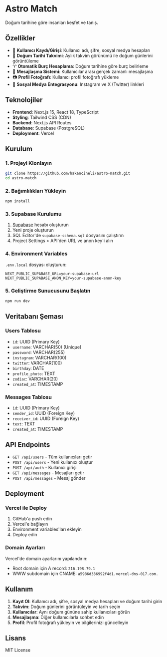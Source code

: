 # Astro Match

Doğum tarihine göre insanları keşfet ve tanış.

## Özellikler

- 👤 **Kullanıcı Kaydı/Girişi**: Kullanıcı adı, şifre, sosyal medya hesapları
- 📅 **Doğum Tarihi Takvimi**: Aylık takvim görünümü ile doğum günlerini görüntüleme
- ♈ **Otomatik Burç Hesaplama**: Doğum tarihine göre burç belirleme
- 💬 **Mesajlaşma Sistemi**: Kullanıcılar arası gerçek zamanlı mesajlaşma
- 📷 **Profil Fotoğrafı**: Kullanıcı profil fotoğrafı yükleme
- 🔗 **Sosyal Medya Entegrasyonu**: Instagram ve X (Twitter) linkleri

## Teknolojiler

- **Frontend**: Next.js 15, React 18, TypeScript
- **Styling**: Tailwind CSS (CDN)
- **Backend**: Next.js API Routes
- **Database**: Supabase (PostgreSQL)
- **Deployment**: Vercel

## Kurulum

### 1. Projeyi Klonlayın
```bash
git clone https://github.com/hakancineli/astro-match.git
cd astro-match
```

### 2. Bağımlılıkları Yükleyin
```bash
npm install
```

### 3. Supabase Kurulumu

1. [Supabase](https://supabase.com) hesabı oluşturun
2. Yeni proje oluşturun
3. SQL Editor'de `supabase-schema.sql` dosyasını çalıştırın
4. Project Settings > API'den URL ve anon key'i alın

### 4. Environment Variables

`.env.local` dosyası oluşturun:
```env
NEXT_PUBLIC_SUPABASE_URL=your-supabase-url
NEXT_PUBLIC_SUPABASE_ANON_KEY=your-supabase-anon-key
```

### 5. Geliştirme Sunucusunu Başlatın
```bash
npm run dev
```

## Veritabanı Şeması

### Users Tablosu
- `id`: UUID (Primary Key)
- `username`: VARCHAR(50) (Unique)
- `password`: VARCHAR(255)
- `instagram`: VARCHAR(100)
- `twitter`: VARCHAR(100)
- `birthday`: DATE
- `profile_photo`: TEXT
- `zodiac`: VARCHAR(20)
- `created_at`: TIMESTAMP

### Messages Tablosu
- `id`: UUID (Primary Key)
- `sender_id`: UUID (Foreign Key)
- `receiver_id`: UUID (Foreign Key)
- `text`: TEXT
- `created_at`: TIMESTAMP

## API Endpoints

- `GET /api/users` - Tüm kullanıcıları getir
- `POST /api/users` - Yeni kullanıcı oluştur
- `POST /api/auth` - Kullanıcı girişi
- `GET /api/messages` - Mesajları getir
- `POST /api/messages` - Mesaj gönder

## Deployment

### Vercel ile Deploy

1. GitHub'a push edin
2. Vercel'e bağlayın
3. Environment variables'ları ekleyin
4. Deploy edin

### Domain Ayarları

Vercel'de domain ayarlarını yapılandırın:
- Root domain için A record: `216.198.79.1`
- WWW subdomain için CNAME: `a5986d336992f4d1.vercel-dns-017.com.`

## Kullanım

1. **Kayıt Ol**: Kullanıcı adı, şifre, sosyal medya hesapları ve doğum tarihi girin
2. **Takvim**: Doğum günlerini görüntüleyin ve tarih seçin
3. **Kullanıcılar**: Aynı doğum gününe sahip kullanıcıları görün
4. **Mesajlaşma**: Diğer kullanıcılarla sohbet edin
5. **Profil**: Profil fotoğrafı yükleyin ve bilgilerinizi güncelleyin

## Lisans

MIT License